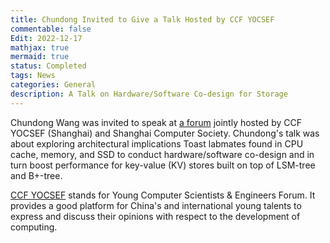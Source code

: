 ```yaml
---
title: Chundong Invited to Give a Talk Hosted by CCF YOCSEF
commentable: false
Edit: 2022-12-17
mathjax: true
mermaid: true
status: Completed
tags: News
categories: General
description: A Talk on Hardware/Software Co-design for Storage
---
```


<p>Chundong Wang was invited to speak at <a href="https://mp.weixin.qq.com/s/9u8sArx6CRZ4QxLmmkTHeg" target="_blank">a forum</a> jointly hosted by CCF YOCSEF (Shanghai) and Shanghai Computer Society. Chundong's talk was about exploring architectural implications Toast labmates found in CPU cache, memory, and SSD to conduct hardware/software co-design and in turn boost performance for key-value (KV) stores built on top of LSM-tree and B+-tree.</p>

<a href="https://www.ccf.org.cn/YOCSEF/" target="_blank">CCF YOCSEF</a> stands for Young Computer Scientists & Engineers Forum. It provides a good platform for China's and international young talents to express and discuss their opinions with respect to the development of computing. 

